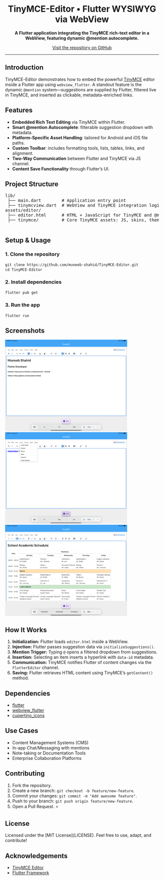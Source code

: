 <!DOCTYPE html>
<html lang="en">
<head>
  <meta charset="UTF-8">
  
</head>
<body>
<!--   title>TinyMCE-Editor • Flutter WYSIWYG via WebView</title> -->
  <h1 align="center">TinyMCE-Editor • Flutter WYSIWYG via WebView</h1>
  <p align="center">
    <b>A Flutter application integrating the TinyMCE rich-text editor in a WebView, featuring dynamic @mention autocomplete.</b>
  </p>
  <p align="center">
    <a href="https://github.com/muneeb-shahid/TinyMCE-Editor">
      Visit the repository on GitHub
    </a>
  </p>
  <hr>

  <h2>Introduction</h2>
  <p>
    TinyMCE-Editor demonstrates how to embed the powerful <a href="https://www.tiny.cloud/">TinyMCE</a> editor inside a Flutter app using <code>webview_flutter</code>. A standout feature is the dynamic <code>@mention</code> system—suggestions are supplied by Flutter, filtered live in TinyMCE, and inserted as clickable, metadata-enriched links.
  </p>

  <h2>Features</h2>
  <ul>
    <li><strong>Embedded Rich Text Editing</strong> via TinyMCE within Flutter.</li>
    <li><strong>Smart @mention Autocomplete</strong>: filterable suggestion dropdown with metadata.</li>
    <li><strong>Platform-Specific Asset Handling</strong>: tailored for Android and iOS file paths.</li>
    <li><strong>Custom Toolbar</strong>: includes formatting tools, lists, tables, links, and alignment.</li>
    <li><strong>Two-Way Communication</strong> between Flutter and TinyMCE via JS channel.</li>
    <li><strong>Content Save Functionality</strong> through Flutter’s UI.</li>
  </ul>

  <h2>Project Structure</h2>
  <pre>
lib/
 ├── main.dart        # Application entry point
 ├── tinymcview.dart  # WebView and TinyMCE integration logic
assets/editor/
 ├── editor.html      # HTML + JavaScript for TinyMCE and @mention logic
 ├── tinymce/         # Core TinyMCE assets: JS, skins, themes, plugins
  </pre>

  <h2>Setup & Usage</h2>
  <h3>1. Clone the repository</h3>
  <pre><code>git clone https://github.com/muneeb-shahid/TinyMCE-Editor.git
cd TinyMCE-Editor</code></pre>

  <h3>2. Install dependencies</h3>
  <pre><code>flutter pub get</code></pre>

  <h3>3. Run the app</h3>
  <pre><code>flutter run</code></pre>

  <h2>Screenshots</h2>
  <p>
    <!-- Update paths once you add screenshots -->
    <img src="assets/demo/editor_main.png" alt="Main Editor Screenshot" width="400"/>
    <img src="assets/demo/mention_dropdown.png" alt="@Mention Dropdown" width="400"/>
    <img src="assets/demo/html_output.png" alt="HTML Output" width="400"/>
  </p>

  <h2>How It Works</h2>
  <ol>
    <li><strong>Initialization:</strong> Flutter loads <code>editor.html</code> inside a WebView.</li>
    <li><strong>Injection:</strong> Flutter passes suggestion data via <code>initializeSuggestions()</code>.</li>
    <li><strong>Mention Trigger:</strong> Typing <code>@</code> opens a filtered dropdown from suggestions.</li>
    <li><strong>Insertion:</strong> Selecting an item inserts a hyperlink with <code>data-id</code> metadata.</li>
    <li><strong>Communication:</strong> TinyMCE notifies Flutter of content changes via the <code>FlutterEditor</code> channel.</li>
    <li><strong>Saving:</strong> Flutter retrieves HTML content using TinyMCE’s <code>getContent()</code> method.</li>
  </ol>

  <h2>Dependencies</h2>
  <ul>
    <li><a href="https://pub.dev/packages/flutter">flutter</a></li>
    <li><a href="https://pub.dev/packages/webview_flutter">webview_flutter</a></li>
    <li><a href="https://pub.dev/packages/cupertino_icons">cupertino_icons</a></li>
  </ul>

  <h2>Use Cases</h2>
  <ul>
    <li>Content Management Systems (CMS)</li>
    <li>In-app Chat/Messaging with mentions</li>
    <li>Note-taking or Documentation Tools</li>
    <li>Enterprise Collaboration Platforms</li>
  </ul>

  <h2>Contributing</h2>
  <ol>
    <li>Fork the repository.</li>
    <li>Create a new branch: <code>git checkout -b feature/new-feature</code>.</li>
    <li>Commit your changes: <code>git commit -m "Add awesome feature"</code>.</li>
    <li>Push to your branch: <code>git push origin feature/new-feature</code>.</li>
    <li>Open a Pull Request. ⭐</li>
  </ol>

  <h2>License</h2>
  <p>
    Licensed under the [MIT License](LICENSE). Feel free to use, adapt, and contribute!
  </p>

  <h2>Acknowledgements</h2>
  <ul>
    <li><a href="https://www.tiny.cloud/">TinyMCE Editor</a></li>
    <li><a href="https://flutter.dev/">Flutter Framework</a></li>
  </ul>
</body>
</html>

